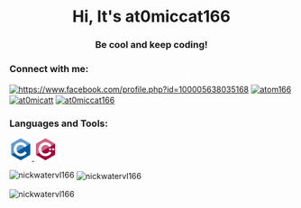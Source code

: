 <h1 align="center">Hi, It's at0miccat166</h1>
<h3 align="center">Be cool and keep coding!</h3>

<h3 align="left">Connect with me:</h3>
<p align="left">
<a href="https://www.facebook.com/profile.php?id=100005638035168" target="blank"><img align="center" src="https://raw.githubusercontent.com/rahuldkjain/github-profile-readme-generator/master/src/images/icons/Social/facebook.svg" alt="https://www.facebook.com/profile.php?id=100005638035168" height="30" width="40" /></a>
<a href="https://www.hackerrank.com/atom166" target="blank"><img align="center" src="https://raw.githubusercontent.com/rahuldkjain/github-profile-readme-generator/master/src/images/icons/Social/hackerrank.svg" alt="atom166" height="30" width="40" /></a>
<a href="https://codeforces.com/profile/at0micatt" target="blank"><img align="center" src="https://raw.githubusercontent.com/rahuldkjain/github-profile-readme-generator/master/src/images/icons/Social/codeforces.svg" alt="at0micatt" height="30" width="40" /></a>
<a href="https://www.leetcode.com/at0miccat166" target="blank"><img align="center" src="https://raw.githubusercontent.com/rahuldkjain/github-profile-readme-generator/master/src/images/icons/Social/leet-code.svg" alt="at0miccat166" height="30" width="40" /></a>
</p>

<h3 align="left">Languages and Tools:</h3>
<p align="left"> <a href="https://www.youtube.com/c/28tech_" target="_blank" rel="noreferrer"> <img src="https://raw.githubusercontent.com/devicons/devicon/master/icons/c/c-original.svg" alt="c" width="40" height="40"/> </a> <a href="https://www.youtube.com/c/28tech_" target="_blank" rel="noreferrer"> <img src="https://raw.githubusercontent.com/devicons/devicon/master/icons/cplusplus/cplusplus-original.svg" alt="cplusplus" width="40" height="40"/> </a> </p>

<p><img align="left" src="https://github-readme-stats.vercel.app/api/top-langs?username=nickwatervl166&show_icons=true&locale=en&layout=compact" alt="nickwatervl166" /></p>

<p>&nbsp;<img align="center" src="https://github-readme-stats.vercel.app/api?username=nickwatervl166&show_icons=true&locale=en" alt="nickwatervl166" /></p>

<p><img align="center" src="https://github-readme-streak-stats.herokuapp.com/?user=nickwatervl166&" alt="nickwatervl166" /></p>

